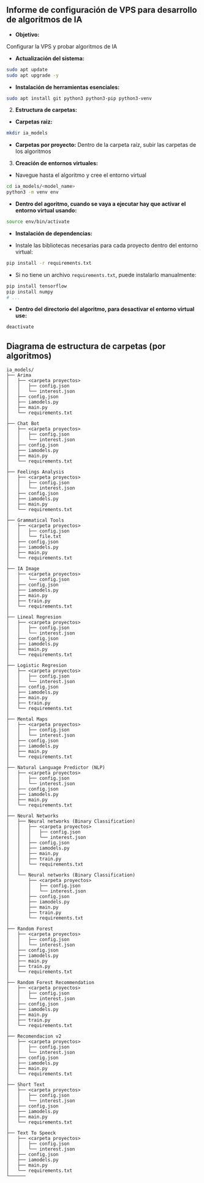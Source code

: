 ## Informe de configuración de VPS para desarrollo de algoritmos de IA

- **Objetivo:**

Configurar la VPS y probar algoritmos de IA


- **Actualización del sistema:**

 ```bash
 sudo apt update
 sudo apt upgrade -y
 ```

- **Instalación de herramientas esenciales:**

 ```bash
 sudo apt install git python3 python3-pip python3-venv
 ```


 2. **Estructura de carpetas:**

- **Carpetas raiz:**

 ```bash
 mkdir ia_models
 ```

- **Carpetas por proyecto:** Dentro de la carpeta raíz, subir las carpetas de los algoritmos


3. **Creación de entornos virtuales:**

- Navegue hasta el algoritmo y cree el entorno virtual

```bash
cd ia_models/<model_name>
python3 -m venv env 
```

- **Dentro del agoritmo, cuando se vaya a ejecutar hay que activar el entorno virtual usando:**
     
```bash
source env/bin/activate
```

- **Instalación de dependencias:**

- Instale las bibliotecas necesarias para cada proyecto dentro del entorno virtual:
       

```bash
pip install -r requirements.txt
```
     
- Si no tiene un archivo `requirements.txt`, puede instalarlo manualmente:

```bash
pip install tensorflow
pip install numpy
# ...
```

- **Dentro del directorio del algoritmo, para desactivar el entorno virtual use:**
     
```bash
deactivate
```


## Diagrama de estructura de carpetas (por algoritmos)

```
ia_models/
├── Arima
│	├── <carpeta proyectos>
│	│	├── config.json
│	│	└── interest.json
│	├── config.json
│	├── iamodels.py
│	├── main.py
│	└── requirements.txt
│
├── Chat Bot
│	├── <carpeta proyectos>
│	│	├── config.json
│	│	└── interest.json
│	├── config.json
│	├── iamodels.py
│	├── main.py
│	└── requirements.txt
│
├── Feelings Analysis
│	├── <carpeta proyectos>
│	│	├── config.json
│	│	└── interest.json
│	├── config.json
│	├── iamodels.py
│	├── main.py
│	└── requirements.txt
│
├── Grammatical Tools
│	├── <carpeta proyectos>
│	│	├── config.json
│	│	└── file.txt
│	├── config.json
│	├── iamodels.py
│	├── main.py
│	└── requirements.txt
│
├── IA Image
│	├── <carpeta proyectos>
│	│	└── config.json
│	├── config.json
│	├── iamodels.py
│	├── main.py
│	├── train.py
│	└── requirements.txt
│
├── Lineal Regresion
│	├── <carpeta proyectos>
│	│	├── config.json
│	│	└── interest.json
│	├── config.json
│	├── iamodels.py
│	├── main.py
│	└── requirements.txt
│
├── Logistic Regresion
│	├── <carpeta proyectos>
│	│	├── config.json
│	│	└── interest.json
│	├── config.json
│	├── iamodels.py
│	├── main.py
│	├── train.py
│	└── requirements.txt
│
├── Mental Maps
│	├── <carpeta proyectos>
│	│	├── config.json
│	│	└── interest.json
│	├── config.json
│	├── iamodels.py
│	├── main.py
│	└── requirements.txt
│
├── Natural Language Predictor (NLP)
│	├── <carpeta proyectos>
│	│	├── config.json
│	│	└── interest.json
│	├── config.json
│	├── iamodels.py
│	├── main.py
│	└── requirements.txt
│
├── Neural Networks
│	├── Neural networks (Binary Classification)
│	│	├── <carpeta proyectos>
│	│	│	├── config.json
│	│	│	└── interest.json
│	│	├── config.json
│	│	├── iamodels.py
│	│	├── main.py
│	│	├── train.py
│	│	└── requirements.txt
│	│
│	└── Neural networks (Binary Classification)
│		├── <carpeta proyectos>
│		│	├── config.json
│		│	└── interest.json
│		├── config.json
│		├── iamodels.py
│		├── main.py
│		├── train.py
│		└── requirements.txt
│	
├── Random Forest
│	├── <carpeta proyectos>
│	│	├── config.json
│	│	└── interest.json
│	├── config.json
│	├── iamodels.py
│	├── main.py
│	├── train.py
│	└── requirements.txt
│
├── Random Forest Recommendation
│	├── <carpeta proyectos>
│	│	├── config.json
│	│	└── interest.json
│	├── config.json
│	├── iamodels.py
│	├── main.py
│	├── train.py
│	└── requirements.txt
│
├── Recomendacion v2
│	├── <carpeta proyectos>
│	│	├── config.json
│	│	└── interest.json
│	├── config.json
│	├── iamodels.py
│	├── main.py
│	└── requirements.txt
│
├── Short Text
│	├── <carpeta proyectos>
│	│	├── config.json
│	│	└── interest.json
│	├── config.json
│	├── iamodels.py
│	├── main.py
│	└── requirements.txt
│
├── Text To Speeck
│	├── <carpeta proyectos>
│	│	├── config.json
│	│	└── interest.json
│	├── config.json
│	├── iamodels.py
│	├── main.py
│	└── requirements.txt
└──────
```